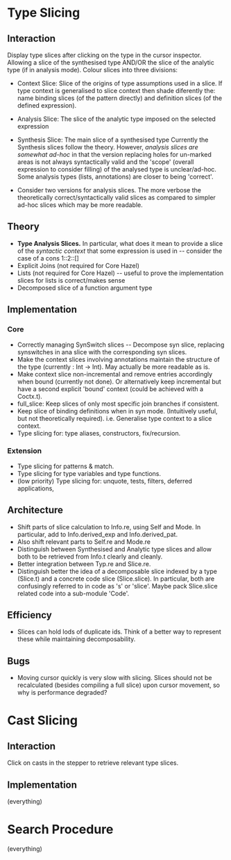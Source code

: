 # Type Slicing
## Interaction
Display type slices after clicking on the type in the cursor inspector. Allowing a slice of the synthesised type AND/OR the slice of the analytic type (if in analysis mode).
Colour slices into three divisions:
- Context Slice: Slice of the origins of type assumptions used in a slice. If type context is generalised to slice context then shade diferently the: name binding slices (of the pattern directly) and definition slices (of the defined expression).
- Analysis Slice: The slice of the analytic type imposed on the selected expression
- Synthesis Slice: The main slice of a synthesised type
Currently the Synthesis slices follow the theory. However, _analysis slices are somewhat ad-hoc_ in that the version replacing holes for un-marked areas is not always syntactically valid and the 'scope' (overall expression to consider filling) of the analysed type is unclear/ad-hoc.
Some analysis types (lists, annotations) are closer to being 'correct'. 

- Consider two versions for analysis slices. The more verbose the theoretically correct/syntactically valid slices as compared to simpler ad-hoc slices which may be more readable.

## Theory
- **Type Analysis Slices.** In particular, what does it mean to provide a slice of the _syntactic context_ that some expression is used in -- consider the case of a cons 1::2::[]
- Explicit Joins (not required for Core Hazel)
- Lists (not required for Core Hazel) -- useful to prove the implementation slices for lists is correct/makes sense
- Decomposed slice of a function argument type

## Implementation
### Core 
- Correctly managing SynSwitch slices -- Decompose syn slice, replacing synswitches in ana slice with the corresponding syn slices.
- Make the context slices involving annotations maintain the structure of the type (currently : Int -> Int). May actually be more readable as is.
- Make context slice non-incremental and remove entries accordingly when bound (currently not done). Or alternatively keep incremental but have a second explicit 'bound' context (could be achieved with a Coctx.t).
- full\_slice: Keep slices of only most specific join branches if consistent.
- Keep slice of binding definitions when in syn mode. (Intuitively useful, but not theoretically required). i.e. Generalise type context to a slice context.
- Type slicing for: type aliases, constructors, fix/recursion.

### Extension
- Type slicing for patterns & match.
- Type slicing for type variables and type functions.
- (low priority) Type slicing for: unquote, tests, filters, deferred applications, 

## Architecture
- Shift parts of slice calculation to Info.re, using Self and Mode. In particular, add to Info.derived\_exp and Info.derived\_pat.
- Also shift relevant parts to Self.re and Mode.re
- Distinguish between Synthesised and Analytic type slices and allow both to be retrieved from Info.t clearly and cleanly.
- Better integration between Typ.re and Slice.re. 
- Distinguish better the idea of a decomposable slice indexed by a type (Slice.t) and a concrete code slice (Slice.slice). In particular, both are confusingly referred to in code as 's' or 'slice'. Maybe pack Slice.slice related code into a sub-module 'Code'.

## Efficiency
- Slices can hold lods of duplicate ids. Think of a better way to represent these while maintaining decomposability.

## Bugs
- Moving cursor quickly is very slow with slicing. Slices should not be recalculated (besides compiling a full slice) upon cursor movement, so why is performance degraded?

# Cast Slicing
## Interaction
Click on casts in the stepper to retrieve relevant type slices.

## Implementation
(everything)

# Search Procedure
(everything)
